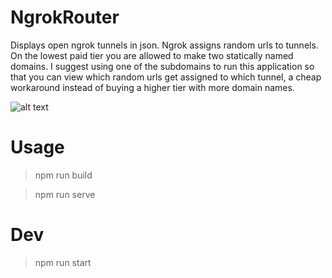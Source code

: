 # NgrokRouter
Displays open ngrok tunnels in json. Ngrok assigns random urls to tunnels. On the lowest paid tier you are allowed to make two statically named domains. I suggest using one of the subdomains to run this application so that you can view which random urls get assigned to which tunnel, a cheap workaround instead of buying a higher tier with more domain names.

![alt text](https://i.imgur.com/iowmS4c.png "Served page")

# Usage
   > npm run build
   
   > npm run serve
   
# Dev
   > npm run start
